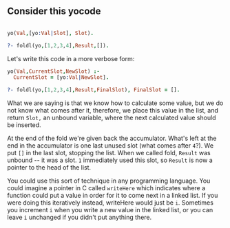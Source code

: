 
## Consider this yocode

```prolog

yo(Val,[yo:Val|Slot], Slot).

?- foldl(yo,[1,2,3,4],Result,[]).
```

Let's write this code in a more verbose form:
```prolog
yo(Val,CurrentSlot,NewSlot) :-
  CurrentSlot = [yo:Val|NewSlot].

?- foldl(yo,[1,2,3,4],Result,FinalSlot), FinalSlot = [].
```

What we are saying is that we know how to calculate some value, but we do not know what comes after it,
therefore, we place this value in the list, and return `Slot,` an unbound variable, where the next calculated
value should be inserted.

At the end of the fold we're given back the accumulator. What's left at the end in the accumulator is one last
unused slot (what comes after `4`?). We put `[]` in the last slot, stopping the list.
When we called fold, `Result` was unbound -- it was a slot. `1` immediately used this slot, so `Result` is now a pointer
to the head of the list.

You could use this sort of technique in any programming language. You could imagine a pointer in C called `writeHere`
which indicates where a function could put a value in order for it to come next in a linked list.
If you were doing this iteratively instead, writeHere would just be `i`. Sometimes you increment `i` when you write a new
value in the linked list, or you can leave `i` unchanged if you didn't put anything there.

